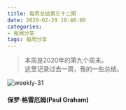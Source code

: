 ```yaml
---
title: 每周总结第三十二期
date: 2020-02-29 18:48:00
categories:
- 每周分享
tags: 每周分享
---
```

> 本周是2020年的第九个周末。    
> 这里记录过去一周，我的一些总结。

![weekly-31](http://img.liugezhou.online/weekly31.jpeg)

<!--more-->

#### 保罗·格雷厄姆(Paul Graham)